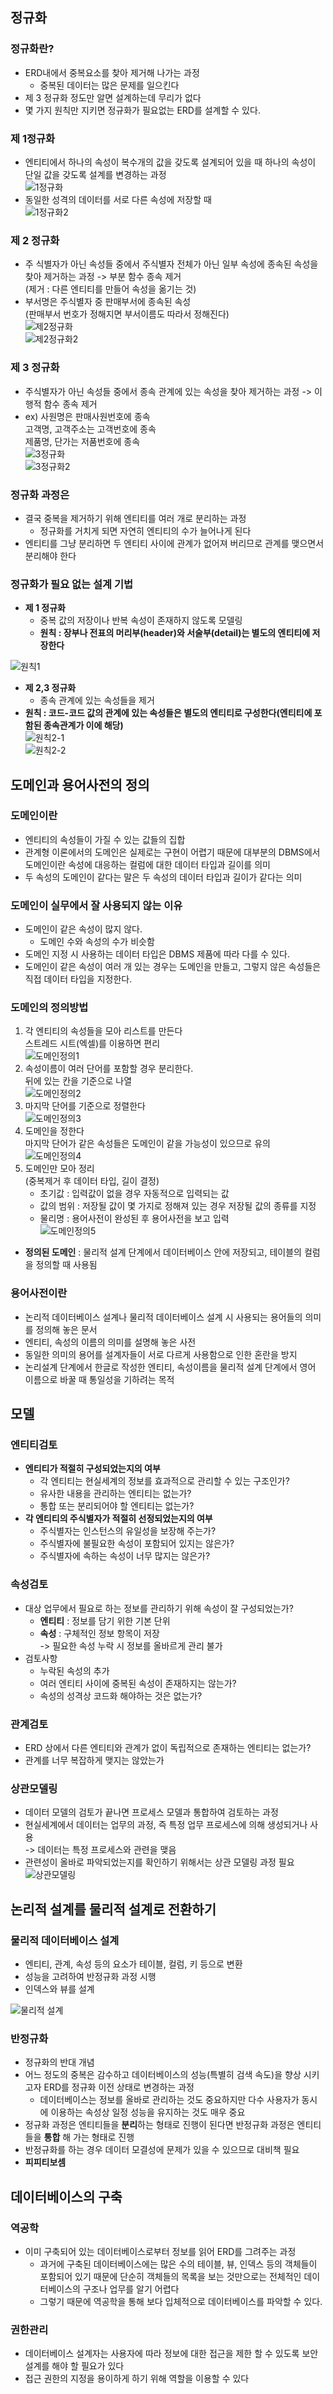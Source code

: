 ## 정규화

### 정규화란?
- ERD내에서 중복요소를 찾아 제거해 나가는 과정
  - 중복된 데이터는 많은 문제를 일으킨다
- 제 3 정규화 정도만 알면 설계하는데 무리가 없다
- 몇 가지 원칙만 지키면 정규화가 필요없는 ERD를 설계할 수 있다.

### 제 1정규화
- 엔티티에서 하나의 속성이 복수개의 값을 갖도록 설계되어 있을 때 하나의 속성이 단일 값을 갖도록 설계를 변경하는 과정  
![1정규화](http://i.imgur.com/cpExIQw.png)  
- 동일한 성격의 데이터를 서로 다른 속성에 저장할 때  
![1정규화2](http://i.imgur.com/GRy8lIM.png)  

### 제 2 정규화
- 주 식별자가 아닌 속성들 중에서 주식별자 전체가 아닌 일부 속성에 종속된 속성을 찾아 제거하는 과정 -> 부분 함수 종속 제거  
  (제거 : 다른 엔티티를 만들어 속성을 옮기는 것)
- 부서명은 주식별자 중 판매부서에 종속된 속성  
  (판매부서 번호가 정해지면 부서이름도 따라서 정해진다)  
![제2정규화](http://i.imgur.com/v6feEhh.png)  
![제2정규화2](http://i.imgur.com/zIkFBN6.png)  

### 제 3 정규화
- 주식별자가 아닌 속성들 중에서 종속 관계에 있는 속성을 찾아 제거하는 과정 -> 이행적 함수 종속 제거
- ex) 사원명은 판매사원번호에 종속  
      고객명, 고객주소는 고객번호에 종속  
      제품명, 단가는 저품번호에 종속  
![3정규화](http://i.imgur.com/o7WiWdg.png)  
![3정규화2](http://i.imgur.com/Ru7FGmH.png)  

### 정규화 과정은
- 결국 중복을 제거하기 위해 엔티티를 여러 개로 분리하는 과정
  - 정규화를 거치게 되면 자연히 엔티티의 수가 늘어나게 된다
- 엔티티를 그냥 분리하면 두 엔티티 사이에 관계가 없어져 버리므로 관계를 맺으면서 분리해야 한다


### 정규화가 필요 없는 설계 기법
- **제 1 정규화**
  - 중복 값의 저장이나 반복 속성이 존재하지 않도록 모델링
  - **원칙 : 장부나 전표의 머리부(header)와 서술부(detail)는 별도의 엔티티에 저장한다**  

![원칙1](http://i.imgur.com/4nGFBX0.png)

- **제 2,3 정규화**
  - 종속 관계에 있는 속성들을 제거
- **원칙 : 코드-코드 값의 관계에 있는 속성들은 별도의 엔티티로 구성한다(엔티티에 포함된 종속관계가 이에 해당)**  
![원칙2-1](http://i.imgur.com/hvxa8sT.png)  
![원칙2-2](http://i.imgur.com/eWahbdT.png)

## 도메인과 용어사전의 정의
### 도메인이란
- 엔티티의 속성들이 가질 수 있는 값들의 집합
- 관계형 이론에서의 도메인은 실제로는 구현이 어렵기 때문에 대부분의 DBMS에서 도메인이란 속성에 대응하는 컬럼에 대한 데이터 타입과 길이를 의미
- 두 속성의 도메인이 같다는 말은 두 속성의 데이터 타입과 길이가 같다는 의미

### 도메인이 실무에서 잘 사용되지 않는 이유
- 도메인이 같은 속성이 많지 않다.
  - 도메인 수와 속성의 수가 비슷함
- 도메인 지정 시 사용하는 데이터 타입은 DBMS 제품에 따라 다를 수 있다.
- 도메인이 같은 속성이 여러 개 있는 경우는 도메인을 만들고, 그렇지 않은 속성들은 직접 데이터 타입을 지정한다.

### 도메인의 정의방법
1.  각 엔티티의 속성들을 모아 리스트를 만든다  
    스트레드 시트(엑셀)를 이용하면 편리  
    ![도메인정의1](http://i.imgur.com/MhhWSKE.png)  
2.  속성이름이 여러 단어를 포함할 경우 분리한다.  
    뒤에 있는 칸을 기준으로 나열  
    ![도메인정의2](http://i.imgur.com/fZ8M3nq.png)  
3.  마지막 단어를 기준으로 정렬한다  
![도메인정의3](http://i.imgur.com/Qx9S9yz.png)  
4.  도메인을 정한다  
    마지막 단어가 같은 속성들은 도메인이 같을 가능성이 있으므로 유의  
![도메인정의4](http://i.imgur.com/a2BXg0a.png)  
5.  도메인만 모아 정리  
    (중복제거 후 데이터 타입, 길이 결정)
    - 초기값 : 입력값이 없을 경우 자동적으로 입력되는 값
    - 값의 범위 : 저장될 값이 몇 가지로 정해져 있는 경우 저장될 값의 종류를 지정
    - 물리명 : 용어사전이 완성된 후 용어사전을 보고 입력  
    ![도메인정의5](http://i.imgur.com/BBnQfFk.png)  
- **정의된 도메인** : 물리적 설계 단계에서 데이터베이스 안에 저장되고, 테이블의 컬럼을 정의할 때 사용됨

### 용어사전이란
- 논리적 데이터베이스 설계나 물리적 데이터베이스 설계 시 사용되는 용어들의 의미를 정의해 놓은 문서
- 엔티티, 속성의 이름의 의미를 설명해 놓은 사전
- 동일한 의미의 용어를 설계자들이 서로 다르게 사용함으로 인한 혼란을 방지
- 논리설계 단계에서 한글로 작성한 엔티티, 속성이름을 물리적 설계 단계에서 영어 이름으로 바꿀 때 통일성을 기하려는 목적

## 모델
### 엔티티검토
- **엔티티가 적절히 구성되었는지의 여부**
  - 각 엔티티는 현실세계의 정보를 효과적으로 관리할 수 있는 구조인가?
  - 유사한 내용을 관리하는 엔티티는 없는가?
  - 통합 또는 분리되어야 할 엔티티는 없는가?
- **각 엔티티의 주식별자가 적절히 선정되었는지의 여부**
  - 주식별자는 인스턴스의 유일성을 보장해 주는가?
  - 주식별자에 불필요한 속성이 포함되어 있지는 않은가?
  - 주식별자에 속하는 속성이 너무 많지는 않은가?

### 속성검토
- 대상 업무에서 필요로 하는 정보를 관리하기 위해 속성이 잘 구성되었는가?
  - **엔티티** : 정보를 담기 위한 기본 단위
  - **속성** : 구체적인 정보 항목이 저장  
    -> 필요한 속성 누락 시 정보를 올바르게 관리 불가
- 검토사항
  - 누락된 속성의 추가
  - 여러 엔티티 사이에 중복된 속성이 존재하지는 않는가?
  - 속성의 성격상 코드화 해야하는 것은 없는가?

### 관계검토
- ERD 상에서 다른 엔티티와 관계가 없이 독립적으로 존재하는 엔티티는 없는가?
- 관계를 너무 복잡하게 맺지는 않았는가

### 상관모델링
- 데이터 모델의 검토가 끝나면 프로세스 모델과 통합하여 검토하는 과정
- 현실세계에서 데이터는 업무의 과정, 즉 특정 업무 프로세스에 의해 생성되거나 사용  
  -> 데이터는 특정 프로세스와 관련을 맺음
- 관련성이 올바로 파악되었는지를 확인하기 위해서는 상관 모델링 과정 필요  
![상관모델링](http://i.imgur.com/AZZ3Uu9.png)

## 논리적 설계를 물리적 설계로 전환하기

### 물리적 데이터베이스 설계
- 엔티티, 관계, 속성 등의 요소가 테이블, 컬럼, 키 등으로 변환
- 성능을 고려하여 반정규화 과정 시행
- 인덱스와 뷰를 설계  

![물리적 설계](http://i.imgur.com/CNTgGJM.png)

### 반정규화
  - 정규화의 반대 개념
  - 어느 정도의 중복은 감수하고 데이터베이스의 성능(특별히 검색 속도)을 향상 시키고자 ERD를 정규화 이전 상태로 변경하는 과정
    - 데이터베이스는 정보를 올바로 관리하는 것도 중요하지만 다수 사용자가 동시에 이용하는 속성상 일정 성능을 유지하는 것도 매우 중요
  - 정규화 과정은 엔티티들을 **분리**하는 형태로 진행이 된다면 반정규화 과정은 엔티티들을 **통합** 해 가는 형태로 진행
  - 반정규화를 하는 경우 데이터 모결성에 문제가 있을 수 있으므로 대비책 필요
  - **피피티보셈**

## 데이터베이스의 구축

### 역공학
- 이미 구축되어 있는 데이터베이스로부터 정보를 읽어 ERD를 그려주는 과정
  - 과거에 구축된 데이터베이스에는 많은 수의 테이블, 뷰, 인덱스 등의 객체들이 포함되어 있기 때문에 단순히 객체들의 목록을 보는 것만으로는 전체적인 데이터베이스의 구조나 업무를 알기 어렵다
  - 그렇기 때문에 역공학을 통해 보다 입체적으로 데이터베이스를 파악할 수 있다.

### 권한관리
- 데이터베이스 설계자는 사용자에 따라 정보에 대한 접근을 제한 할 수 있도록 보안 설계를 해야 할 필요가 있다
- 접근 권한의 지정을 용이하게 하기 위해 역할을 이용할 수 있다
